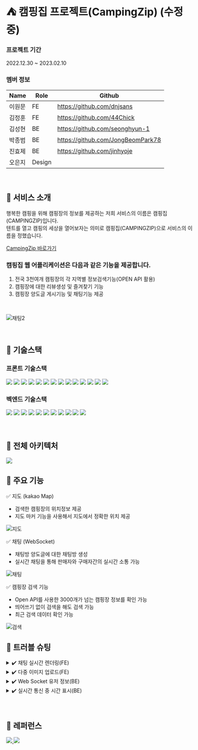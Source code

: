 # :tent: 캠핑집 프로젝트(CampingZip) (수정중)

### 프로젝트 기간
2022.12.30 ~ 2023.02.10
 <br />
 
### 멤버 정보
|Name|Role|Github|
|------|---|---|
|이원문|FE|https://github.com/dnjsans|
|김정훈|FE|https://github.com/44Chick|
|김성현|BE|https://github.com/seonghyun-1|
|박종범|BE|https://github.com/JongBeomPark78|
|진효제|BE|https://github.com/jinhyoje|
|오은지|Design||

 <br />
 
## :cherries: 서비스 소개
 행복한 캠핑을 위해 캠핑장의 정보를 제공하는 저희 서비스의 이름은 캠핑집(CAMPINGZIP)입니다. 
 <br />
 텐트를 열고 캠핑의 세상을 열어보자는 의미로 캠핑집(CAMPINGZIP)으로 서비스의 이름을 정했습니다.
 
 <a href="https://www.campingzip.site/">
 CampingZip 바로가기
 </a>

### 캠핑집 웹 어플리케이션은 다음과 같은 기능을 제공합니다.
1. 전국 3천여개 캠핑장의 각 지역별 정보검색기능(OPEN API 활용)
2. 캠핑장에 대한 리뷰생성 및 즐겨찾기 기능
3. 캠핑장 양도글 게시기능 및 채팅기능 제공
 <br />
 
![채팅2](https://user-images.githubusercontent.com/49892292/217453401-77d12b0b-b8bd-40e7-ba94-d666c0d8a7bc.gif)

<br />

##  :grapes:  기술스택

### 프론트 기술스택
<!-- <img src="https://img.shields.io/badge/표시할이름-색상?style=for-the-badge&logo=기술스택아이콘&logoColor=white"> -->
<div>
<img src="https://img.shields.io/badge/javascript-F7DF1E?style=for-the-badge&logo=javascript&logoColor=black">
<img src="https://img.shields.io/badge/react-61DAFB?style=for-the-badge&logo=react&logoColor=black">
<img src="https://img.shields.io/badge/redux-764ABC?style=for-the-badge&logo=redux&logoColor=white">
<img src="https://img.shields.io/badge/react router-CA4245?style=for-the-badge&logo=React Router&logoColor=white">
<img src="https://img.shields.io/badge/styled components-DB7093?style=for-the-badge&logo=styled-components&logoColor=white">
<img src="https://img.shields.io/badge/Axios-5A29E4?style=for-the-badge&logo=Axios&logoColor=white">
<img src="https://img.shields.io/badge/SockJS-69c832?style=for-the-badge&logo=&logoColor=white">
<img src="https://img.shields.io/badge/STOMP-372805?style=for-the-badge&logo=&logoColor=white">
<img src="https://img.shields.io/badge/kakao maps-FFCD00?style=for-the-badge&logo=Kakao&logoColor=black">
<img src="https://img.shields.io/badge/AWS Amplify-FF9900?style=for-the-badge&logo=AWS Amplify&logoColor=white">
<img src="https://img.shields.io/badge/git-F05032?style=for-the-badge&logo=git&logoColor=white">
<img src="https://img.shields.io/badge/github-181717?style=for-the-badge&logo=github&logoColor=white">
<img src="https://img.shields.io/badge/yarn-2C8EBB?style=for-the-badge&logo=yarn&logoColor=white">
<img src="https://img.shields.io/badge/Visual Studio Code-007ACC?style=for-the-badge&logo=Visual Studio Code&logoColor=white">
</div>


### 벡엔드 기술스택
<div>
<img src="https://img.shields.io/badge/Java-cd0000?style=for-the-badge&logo=&logoColor=white">
<img src="https://img.shields.io/badge/spring-6DB33F?style=for-the-badge&logo=spring&logoColor=white">
<img src="https://img.shields.io/badge/spring boot-6DB33F?style=for-the-badge&logo=spring boot&logoColor=white">
<img src="https://img.shields.io/badge/MySQL-4479A1?style=for-the-badge&logo=MySQL&logoColor=white">
<img src="https://img.shields.io/badge/Amazon EC2-FF9900?style=for-the-badge&logo=Amazon EC2&logoColor=white">
<img src="https://img.shields.io/badge/Amazon S3-569A31?style=for-the-badge&logo=Amazon S3&logoColor=white">
<img src="https://img.shields.io/badge/Amazon RDS-527FFF?style=for-the-badge&logo=Amazon RDS&logoColor=white">
<img src="https://img.shields.io/badge/STOMP-372805?style=for-the-badge&logo=&logoColor=white">
<img src="https://img.shields.io/badge/IntelliJ IDEA-000000?style=for-the-badge&logo=IntelliJ IDEA&logoColor=white">
<img src="https://img.shields.io/badge/git-F05032?style=for-the-badge&logo=git&logoColor=white">
<img src="https://img.shields.io/badge/github-181717?style=for-the-badge&logo=github&logoColor=white">
</div>
 <br /> <br />
 
## :strawberry: 전체 아키텍처

 <div markdown="1">
  <img src="https://user-images.githubusercontent.com/49892292/217412803-f73c1678-5f28-43ae-80bb-9bee084b227f.png">
 </div>

## :peach: 주요 기능

✅ 지도 (kakao Map)

- 검색한 캠핑장의 위치정보 제공
- 지도 마커 기능을 사용해서 지도에서 정확한 위치 제공

![지도](https://user-images.githubusercontent.com/49892292/217447121-c2b3435c-e55b-48fa-8b31-97aa820eb9d5.png)


✅ 채팅 (WebSocket)

- 채팅방 양도글에 대한 채팅방 생성
- 실시간 채팅을 통해 판매자와 구매자간의 실시간 소통 가능

![채팅](https://user-images.githubusercontent.com/49892292/217447128-801728a8-4eb4-4e09-b584-f5ea22c28e2a.png)


✅ 캠핑장 검색 기능

- Open API를 사용한 3000개가 넘는 캠핑장 정보를 확인 가능
- 띄어쓰기 없이 검색을 해도 검색 가능
- 최근 검색 데이터 확인 가능

![검색](https://user-images.githubusercontent.com/49892292/217447135-d92b340e-46ef-4e56-8d46-9f1e72d400d8.png)


## :watermelon: 트러블 슈팅
<details>
<summary>✔️ 채팅 실시간 렌더링(FE)</summary>
<div markdown="1">
 
**`문제사항`**

실시간으로 받아오는 정보를 즉각적으로 렌더링 해야 함.
컴포넌트 안에서 해당 메시지들을 state로 관리하여, 그것을 변경 함으로써 레더링이 이루어지게 함.
함수 내에서 setState를 하지만, 그 값이 적용이 안되며, 메시지를 받을때마다 덮어쓰여짐.

**`해결방법`**

현재 사용하고있는 redux에 주목.
전역으로 state를 관리하고 있는 redux 를 사용하면 어떨까 라는 궁굼점이 생김.
표시하는 메시지들을 redux의 store로 꺼낸후 다시 실행 하며 해결이 됨.
</div>
</details>

<details>
<summary>✔️ 다중 이미지 업로드(FE)</summary>
<div markdown="1">
 
**`문제사항`**

이미지 업로드 시 백 서버로 전송하는 과정에서 이미지와 또 다른 객체를 함께 보내야하는 상황, 이미지, 객체를 따로 처리하여 전송할 것인지, 함께 보낼 것인지
이미지와 객체를 각각 처리 할 경우 데이터 요청을 2번해야하는 문제가 발생함.

**`해결방법`**

백 서버에 이미지를 그냥 보낼 경우 백 서버에서 받아들이기 어려웠고, multifile이라는 타입을 확인하여 FormData()라는 메소드를 사용해 새로운 객체로 만들어 백 서버로 보내도록 했음. 
FormData() 객체 안에 나머지 필요 데이터도 함께 넣어 보내기로 백 서버와 협의 하였고, 
이미지 파일과 다른 객체를 함께 백 서버로 전송하기 위해 필요한 데이터를 JSON.stringify를 사용하여 변경한 JSON 문자열을 new Blob() 메소드를 사용하여 새로운 Blob 객체를 만들어 FormData 안에 함께 넣어 백 서버로 보내 처리함.
 
</div>
</details>

<details>
<summary>✔️ Web Socket 유저 정보(BE)</summary>
<div markdown="1">
 
**`문제사항`**
 
채팅을 하게 될 경우 채팅을 하는 사람과 받는 사람을 구별하여 정보를 받아와야 했다. 
처음엔 로그인 한 유저의 정보를 받아오는 @AuthenticationPrincipal를 사용하여 받아오려고 했으나 소켓 통신은 http와 다르게 header가 존재하지 않아 토근을 받아올 수 없다는 사실을 발견했다. 

**`해결방법`**

차선책으로 1대1 채팅이고 처음 채팅 할 때 받는 사람은 양도글을 작성한 사람으로 고정되어 있기 때문에 sender와 receiver로 나누어서 정보를 저장하기로 했다.
sender는 양도 받길 원하는 사람 receiver는 양도글을 작성한 사람으로 고정시켜서 채팅방에 유저 정보를 보내줬다.
 
</div>
</details>

<details>
<summary>✔️ 실시간 통신 중 시간 표시(BE)</summary>
<div markdown="1">
 
**`문제사항`**

채팅을 할 때 메시지를 보낸 시간이 UTC 시간으로 표시가 되는 문제가 있었다.

**`해결방법`**

처음에는 서버쪽 문제로 인식을 해서 EC2 서버의 시간과 RDS 서버의 시간을 KST로 변경하고 Spring 코드 자체에서 TimeZone을 Asia/Seoul 로 변경했다.  
하지만 문제가 이걸로 해결이 안되서 더 조사한 결과 JS에서 사용하는 JSON.stringify가 시간 타입의 정보를 문자열로 변경할 때 정보를 UTC 기준으로 강제 변경한다는 사실을 알 수 있었다.
이 문제를 해결하기 위해서 JSON.stringify가 시간 타입의 정보를 문자열로 변환하기 전에 문자열로 변환해서 서버로 보내고 서버에서 다시 시간 타입으로 변환하는 과정을 통해 문제를 해결했다.
 
</div>
</details>

<br />
<br />

## :beer: 레퍼런스
<a href="https://www.figma.com/file/g0FYpNqsg3aAhMPu1O1dCD/CampingZip?node-id=0%3A1&t=LhlHY8QwlaFuHsd3-0">
<img src="https://img.shields.io/badge/figma-F24E1E?style=for-the-badge&logo=figma&logoColor=white">

</a>

<a href="https://www.youtube.com/watch?v=mGCpUO4QnSo">
 <img src="https://img.shields.io/badge/youtube-cd0000?style=for-the-badge&logo=youtube&logoColor=white">
 </a>
